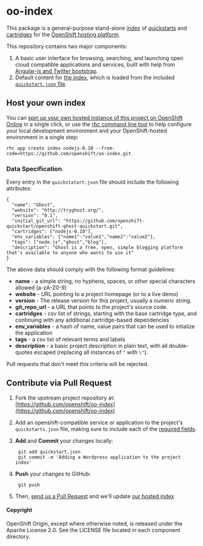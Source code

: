 # oo-index

This package is a general-purpose stand-alone [index](http://app-shifter.rhcloud.com) of [quickstarts](https://www.openshift.com/developers/extend) and [cartridges](https://www.openshift.com/developers/technologies/) for the [OpenShift hosting platform](http://openshift.github.io). 

This repository contains two major components: 

1. A basic user interface for browsing, searching, and launching open cloud compatible applications and services, built with help from [Angular-js and Twitter bootstrap](http://angular-ui.github.io/bootstrap/).
2. Default content for [the index](http://app-shifter.rhcloud.com), which is loaded from the included [`quickstart.json` file](https://github.com/openshift/oo-index/blob/master/quickstart.json).

## Host your own index

You can [spin up your own hosted instance of this project on OpenShift Online](https://openshift.redhat.com/app/console/application_types/custom?name=index&initial_git_url=https%3A%2F%2Fgithub.com/openshift/oo-index.git&cartridges[]=nodejs-0.10) in a single click, or use the [rhc command line tool](https://www.openshift.com/get-started#cli) to help configure your local development environment and your OpenShift-hosted environment in a single step:

    rhc app create index nodejs-0.10 --from-code=https://github.com/openshift/oo-index.git

### Data Specification

Every entry in the `quickstatart.json` file should include the following attributes:

    {
      "name": "Ghost",
      "website": "http://tryghost.org/",
      "version": "0.1",
      "initial_git_url": "https://github.com/openshift-quickstart/openshift-ghost-quickstart.git",
      "cartridges": ["nodejs-0.10"],
      "env_variables": {"name1":"value1","name2":"value2"},
      "tags": ["node.js","ghost","blog"],
      "description": "Ghost is a free, open, simple blogging platform that's available to anyone who wants to use it"
    }

The above data should comply with the following format guidelines:

* **name** - a simple string, no hyphens, spaces, or other special characters allowed (a-zA-Z0-9)
* **website** - URL pointing to a project homepage (or to a live demo)
* **version** - The release version for this project, usually a numeric string.
* **git_repo_url** - a URL that points to the project's source code.
* **cartridges** - csv list of strings, starting with the base cartridge type, and continuing with any additional cartridge-based dependencies
* **env_variables** - a hash of name, value pairs that can be used to intialize the application
* **tags** - a csv list of relevant terms and labels
* **description** - a basic project description in plain text, with all double-quotes escaped (replacing all instances of `"` with `\"`).

Pull requests that don't meet this criteria will be rejected.

## Contribute via Pull Request

1. Fork the upstream project repository at: [https://github.com/openshift/oo-index](https://github.com/openshift/oo-index)
2. Add an openshift-compatible service or application to the project's `quickstarts.json` file, making sure to include each of the [required fields](#data-specification).
3. **Add** and **Commit** your changes locally:

        git add quickstart.json
        git commit -m 'Adding a Wordpress application to the project index'
    
4. **Push** your changes to GitHub:

        git push
    
5. Then, [send us a Pull Request](https://github.com/openshift/oo-index/pulls) and we'll update [our hosted index](http://app-shifter.rhcloud.com)

#### Copyright

OpenShift Origin, except where otherwise noted, is released under the Apache License 2.0. See the LICENSE file located in each component directory. 
